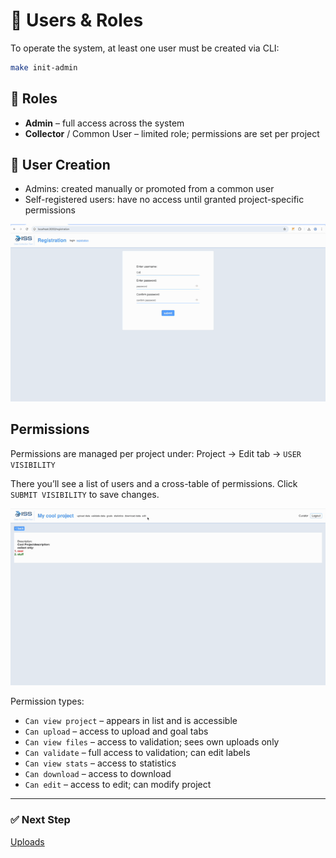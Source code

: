# 👥 Users & Roles

To operate the system, at least one user must be created via CLI:

```bash
make init-admin
```

## 🔑 Roles
- **Admin** – full access across the system
- **Collector** / Common User – limited role; permissions are set per project

## 🧾 User Creation
- Admins: created manually or promoted from a common user
- Self-registered users: have no access until granted project-specific permissions

<img src="/docs/assets/registration.gif" alt="register">

## Permissions
Permissions are managed per project under:
Project → Edit tab → `USER VISIBILITY`

There you’ll see a list of users and a cross-table of permissions.
Click `SUBMIT VISIBILITY` to save changes.

<img src="/docs/assets/project_roles.gif" alt="permissions">

Permission types:
- `Can view project` – appears in list and is accessible
- `Can upload` – access to upload and goal tabs
- `Can view files` – access to validation; sees own uploads only
- `Can validate` – full access to validation; can edit labels
- `Can view stats` – access to statistics
- `Can download` – access to download
- `Can edit` – access to edit; can modify project

---

### ✅ Next Step

[Uploads](/docs/uploads.md)
